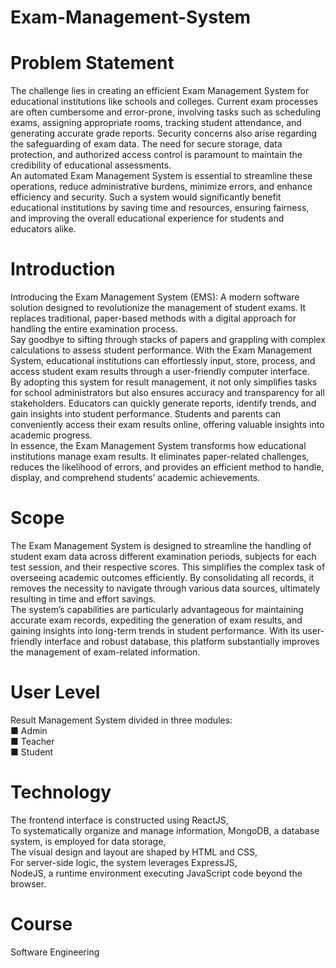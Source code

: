 # Exam-Management-System
# Problem Statement
The challenge lies in creating an efficient Exam Management System for educational institutions like
schools and colleges. Current exam processes are often cumbersome and error-prone, involving tasks
such as scheduling exams, assigning appropriate rooms, tracking student attendance, and generating
accurate grade reports. Security concerns also arise regarding the safeguarding of exam data. The need
for secure storage, data protection, and authorized access control is paramount to maintain the credibility
of educational assessments.</br>
An automated Exam Management System is essential to streamline these operations, reduce administrative
burdens, minimize errors, and enhance efficiency and security. Such a system would significantly benefit
educational institutions by saving time and resources, ensuring fairness, and improving the overall
educational experience for students and educators alike.
# Introduction
Introducing the Exam Management System (EMS): A modern software solution designed to
revolutionize the management of student exams. It replaces traditional, paper-based methods with a
digital approach for handling the entire examination process.</br>
Say goodbye to sifting through stacks of papers and grappling with complex calculations to assess student
performance. With the Exam Management System, educational institutions can effortlessly input, store,
process, and access student exam results through a user-friendly computer interface.</br>
By adopting this system for result management, it not only simplifies tasks for school administrators
but also ensures accuracy and transparency for all stakeholders. Educators can quickly generate reports,
identify trends, and gain insights into student performance. Students and parents can conveniently access
their exam results online, offering valuable insights into academic progress.</br>
In essence, the Exam Management System transforms how educational institutions manage exam results.
It eliminates paper-related challenges, reduces the likelihood of errors, and provides an efficient method to
handle, display, and comprehend students’ academic achievements.
# Scope
The Exam Management System is designed to streamline the handling of student exam data across
different examination periods, subjects for each test session, and their respective scores. This simplifies
the complex task of overseeing academic outcomes efficiently. By consolidating all records, it removes the
necessity to navigate through various data sources, ultimately resulting in time and effort savings.</br>
The system’s capabilities are particularly advantageous for maintaining accurate exam records, expediting
the generation of exam results, and gaining insights into long-term trends in student performance. With
its user-friendly interface and robust database, this platform substantially improves the management of
exam-related information.
# User Level
Result Management System divided in three modules:</br>
■ Admin</br>
■ Teacher</br>
■ Student 
# Technology
The frontend interface is constructed using ReactJS,</br>
To systematically organize and manage information, MongoDB, a database system, is employed for data storage,</br>
The visual design and layout are shaped by HTML and CSS,</br>
For server-side logic, the system leverages ExpressJS,</br>
NodeJS, a runtime environment executing JavaScript code beyond the browser.
# Course
Software Engineering

